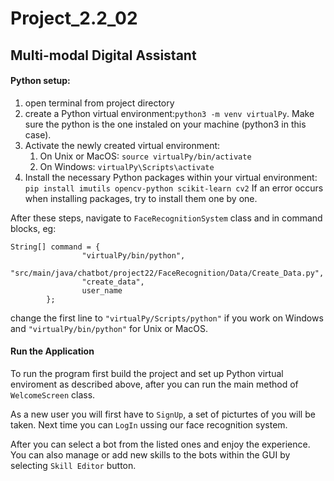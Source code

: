 # Project_2.2_02

## Multi-modal Digital Assistant

#### Python setup:

1. open terminal from project directory
2. create a Python virtual environment:`python3 -m venv virtualPy`. Make sure the python is the one instaled on your machine (python3 in this case).
3. Activate the newly created virtual environment:
   1. On Unix or MacOS: `source virtualPy/bin/activate`
   2. On Windows: `virtualPy\Scripts\activate`
4. Install the necessary Python packages within your virtual environment: `pip install imutils opencv-python scikit-learn cv2`
   If an error occurs when installing packages, try to install them one by one.

After these steps, navigate to `FaceRecognitionSystem` class and in command blocks, eg:

```
String[] command = {
                "virtualPy/bin/python",
                "src/main/java/chatbot/project22/FaceRecognition/Data/Create_Data.py",
                "create_data",
                user_name
        };
```

change the first line to `"virtualPy/Scripts/python"` if you work on Windows and `"virtualPy/bin/python"` for Unix or MacOS.


#### Run the Application

To run the program first build the project and set up Python virtual enviroment as described above, after you can run the main method of `WelcomeScreen` class.

As a new user you will first have to `SignUp`, a set of picturtes of you will be taken. Next time you can `LogIn` ussing our face recognition system.

After you can select a bot from the listed ones and enjoy the experience. You can also manage or add new skills to the bots within the GUI by selecting `Skill Editor` button.
